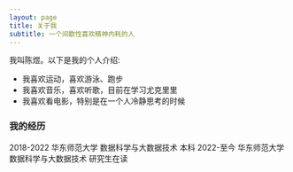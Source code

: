 ```yaml
---
layout: page
title: 关于我
subtitle: 一个间歇性喜欢精神内耗的人
---
```


我叫陈煜。以下是我的个人介绍:

- 我喜欢运动，喜欢游泳、跑步
- 我喜欢音乐，喜欢听歌，目前在学习尤克里里
- 我喜欢看电影，特别是在一个人冷静思考的时候


### 我的经历

2018-2022 华东师范大学 数据科学与大数据技术 本科
2022-至今  华东师范大学 数据科学与大数据技术 研究生在读


